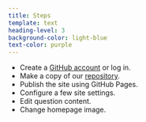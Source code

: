 ```yaml
---
title: Steps
template: text
heading-level: 3
background-color: light-blue
text-color: purple
---
```


- Create a [GitHub account](https://github.com/signup) or log in.
- Make a copy of our [repository](https://github.com/Bixal/uswds-screener-prototyping-tool/generate).
- Publish the site using GitHub Pages.
- Configure a few site settings.
- Edit question content.
- Change homepage image.